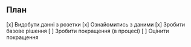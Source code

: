 ## План

[x] Видобути данні з розетки
[x] Ознайомитись з даними
[x] Зробити базове рішення
[ ] Зробити покращення (в процесі)
[ ] Оцінити покращення

